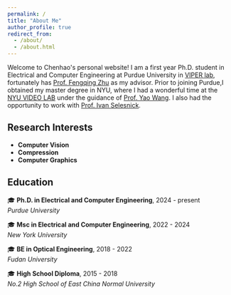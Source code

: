 ```yaml
---
permalink: /
title: "About Me"
author_profile: true
redirect_from: 
  - /about/
  - /about.html
---
```

Welcome to Chenhao's personal website! I am a first year Ph.D. student in Electrical and Computer Engineering at Purdue University in [VIPER lab](https://engineering.purdue.edu/~ips/students.html), fortunately has [Prof. Fengqing Zhu](https://engineering.purdue.edu/~zhu0/) as my advisor. Prior to joining Purdue,I obtained my master degree in NYU, where I had a wonderful time at the [NYU VIDEO LAB](https://wp.nyu.edu/videolab/) under the guidance of [Prof. Yao Wang](https://engineering.nyu.edu/faculty/yao-wang). I also had the opportunity to work with [Prof. Ivan Selesnick](https://eeweb.engineering.nyu.edu/iselesni/).

## Research Interests

- **Computer Vision**   
- **Compression**   
- **Computer Graphics**  

## Education

🎓 **Ph.D. in Electrical and Computer Engineering**, 2024 - present   
*Purdue University*  

🎓 **Msc in Electrical and Computer Engineering**, 2022 - 2024  
*New York University*  

🎓 **BE in Optical Engineering**, 2018 - 2022  
*Fudan University*  

🎓 **High School Diploma**, 2015 - 2018  
*No.2 High School of East China Normal University*  


